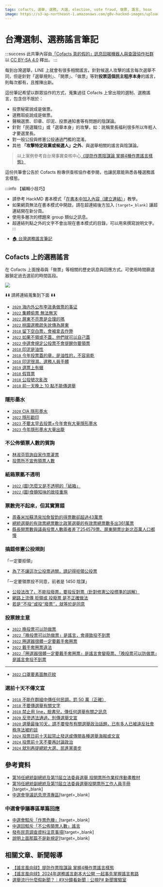 ```yaml
---
tags: cofacts, 選舉, 選務, 大選, election, vote fraud, 做票, 謠言, hoax
image: https://s3-ap-northeast-1.amazonaws.com/g0v-hackmd-images/uploads/upload_b84e2052c9b0f97bf4ecfa82b470ec1b.jpg
---
```


# 台灣選制、選務謠言筆記

:::success
此共筆內容由[「Cofacts 真的假的」訊息回報機器人與查證協作社群](https://www.facebook.com/groups/cofacts/permalink/1959641497601003/) 以 [CC BY-SA 4.0](https://creativecommons.org/licenses/by-sa/4.0/) 釋出。
:::

每到台灣選舉，LINE 上就會有很多相關謠言。針對候選人攻擊的謠言每次選舉不同，但是針對「選舉規則」、「開票」、「做票」等對**投票這個民主程序本身**的謠言，則每次都有，且推陳出新。

這份筆記希望以群眾協作的方式，蒐集過往 Cofacts 上曾出現的選制、選務謠言，包含但不限於：

- 投票秘密說成是做票。
- 選務瑕疵說成是做票。
- 聲稱選票、印章、印泥、投票通知書等有問題的陰謀論。
- 針對「民選職位」或「選舉本身」的攻擊，如：訛稱里長福利很多所以年輕人才要選里長。
- 對一般公投與修憲公投通過門檻的混淆。
- 其他 **「攻擊特定政黨或候選人」之外**、與選舉相關的謠言與陰謀論。

> 以上案例參考自台灣事實查核中心[《提防作票陰謀論 掌握4種作票謠言樣態》](https://tfc-taiwan.org.tw/articles/9956)

這份共筆會公告於 Cofacts 粉專供查核協作者參閱，也讓民眾能熟悉各種選務謠言樣態。

:::info
【編輯小技巧】
- 請參考 HackMD 書本模式「[在書本中加入內容（建立連結）](https://hackmd.io/s/how-to-create-book-tw#4-%E5%9C%A8%E6%9B%B8%E6%9C%AC-%E4%B8%AD%E5%8A%A0%E5%85%A5%E5%85%A7%E5%AE%B9%EF%BC%88%E5%BB%BA%E7%AB%8B%E9%80%A3%E7%B5%90%EF%BC%89)」教學。
- 如果網頁無法在書本模式中開啟，請在超連結後方加入 `[target=_blank]` 讓超連結開在新分頁。
- 使用多層次的標題來 group 類似之訊息。
- 超連結列點之外的文字不會出現在書本模式的目錄，可以用來撰寫說明文字。
:::

<!-- 請保留此「首頁」，讓點進此共筆的人能看到這個說明 -->
- [🏠 台灣選務謠言筆記](/7gWyvTDYRFuzup1RECnr5A)

## Cofacts 上的選務謠言

在 Cofacts 上面搜尋與「做票」等相關的歷史訊息與回應方式。可使用時間篩選器鎖定過去選前的時間區段。

![](https://s3-ap-northeast-1.amazonaws.com/g0v-hackmd-images/uploads/upload_9f3baac706c9e601fc83edb905d1bbb9.png)

⬇️⬇️ 請將連結蒐集到下面 ⬇️⬇️

- [`2020` 海内外公布李进勇做票的事证](https://cofacts.tw/article/1n7acwc2y1d64)
- [`2022` 集體偷票 無法無天](https://cofacts.tw/article/04ubOIQBv5it-Cx_C6yg)
- [`2022` 屏東不亮票是合理的嗎](https://cofacts.tw/article/2vppvoQBC7Q3lHuUsHHa)
- [`2022` 桃園選務疏失訛傳為屏東](https://cofacts.tw/article/tPq7wYQBC7Q3lHuUZnQM)
- [`2018` 留下空白票，會被拿去作弊](https://cofacts.tw/article/3o8eui2cp97j5)
- [`2022` 如果不領或不蓋，他們就可以自己蓋](https://cofacts.tw/article/w6na24vj8s41)
- [`2022` 中選會規定公投票不會提醒你要領票](https://cofacts.tw/article/vonzkmz0hmq3)
- [`2018` 印泥是油性](https://cofacts.tw/article/sugvotk1h47m)
- [`2018` 今年投票蓋的章，是油性的，不容易乾](https://cofacts.tw/article/f0lnv0rfgpib)
- [`2018` 印泥很濕、選務人員手髒](https://cofacts.tw/article/eysqdivavbp4)
- [`2019` 選票上有蠟](https://cofacts.tw/article/36cgjv32naww6)
- [`2018` 假買票](https://cofacts.tw/article/l9jihodgxec8)
- [`2018` 公投號次亂改](https://cofacts.tw/article/ikqyezmx3q5x)
- [`2018` 前一天晚上 10 點不能傳選舉](https://cofacts.tw/article/1w58pt5h3sq46)

### 隱形墨水
- [`2020` CIA 隱形墨水](https://cofacts.tw/article/3pzx67i5g14ga)
- [`2022` 隱形戳印](https://cofacts.tw/article/vPqOrYQBC7Q3lHuUFGLh)
- [`2023` 不要太早去投票+今年會有大量隱形墨水](https://cofacts.tw/article/2lfwnic970o0k)
- [`2023` 今年隱形墨水大量出籠](https://cofacts.tw/article/1xt2yalxy732p)


### 不公佈領票人數的質詢

- [林淑芬質詢自家作票灌票](https://cofacts.tw/article/2kfwcqsq72pgf)
- [投票所不宣佈領票人數](https://cofacts.tw/article/3epoj3cnh9ej6)

### 紙箱票匭不透明

- [`2022` (圖)怎麼又是不透明的「紙箱」](https://cofacts.tw/article/kPrLrIQBC7Q3lHuUM2E1)
- [`2022` (圖)食髓知味的故技重施](https://cofacts.tw/article/nfrXsIQBC7Q3lHuUjGW-)

### 票數兜不起來，但其實算錯

- [周春米加蘇清泉加詹智鈞的得票數卻超過43萬票](https://cofacts.tw/article/128nti274dzrz)
- [總統選舉的有效票總票數比政黨選舉的有效票總票數多出361萬票](https://cofacts.tw/article/ok03glo2366c)
- [縣長開票數與議員投票人數兩者差了254579票、屏東開票比新北百萬人口都慢](https://cofacts.tw/article/2m54y1fu9abeg)

### 搞錯修憲公投規則

「一定要拒領」
- [為了不讓這次公投票過關，請記得拒領公投票](https://cofacts.tw/article/15c6rurci3ec2)

「一定要領票投不同意，前者是 1450 陰謀」
- [公投法改了，不能投廢票，要投反對票（針對修憲公投標準的誤解）](https://cofacts.tw/article/17lu2mbng6dyh)
- [網路上流傳 拒領或 投廢票 是不正確做法](https://cofacts.tw/article/3kqiieh7moa7k)
- [若是‘’不投‘’或投‘’廢票‘’，就等於是同意](https://cofacts.tw/article/3slzwgnru6nev)

### 投票餿主意
- [`2022` 晚投票可以防做票](https://cofacts.tw/article/cdvw7jruku7r)
- [`2022`「晚投票可以防做票」是謠言，會導致投不到票](https://cofacts.tw/article/4m9gqn1tmm1t)
- [`2022` 圈選器很髒一定要戴手套圈票](https://cofacts.tw/article/n14mkz7gyw12)
- [`2022` 戴手套圈票違法](https://cofacts.tw/article/ysw9jviejn7e)
- [`2022`「圈選器很髒一定要戴手套圈票」是謠言會變廢票、「晚投票可以防做票」是謠言會投不到票](https://cofacts.tw/article/y5hfzt46kyna)

---

- [`2022` 口罩要素面無花紋](https://cofacts.tw/article/UPpllIQBC7Q3lHuUTUk9)

### 選前十天不傳文宣
- [`2018` 不能在群組中傳任何民調，罰 50 萬（正確）](https://cofacts.tw/article/j910eqlg1acn)
- [`2018` 不要傳選舉有關文字](https://cofacts.tw/article/ni4ya18o13q7)
- [`2018` 禁止用 line，臉書兒，傳任何選舉有關之訊息](https://cofacts.tw/article/1cnyvslpazz8v)
- [`2020` 反滲透法通過，別傳選舉文宣](https://cofacts.tw/article/1zis0072501ip) 
- [`2020` 選舉最後10天，請不要發布有關選舉政治話題，已有多人已被違反社會秩序法被約談](https://cofacts.tw/article/2osur99scqkg0)
- [`2024` 投票日前十天起禁止發送或傳閱各種選舉海報或文宣](https://cofacts.tw/article/2gdqrp3zrufpr)
- [`2024` 投票前十天不要再討論政治](https://cofacts.tw/article/28exumgudz32b)
- [`2024` 就別再提總統大選、民進黨奧步](https://cofacts.tw/article/1xnffq18khqos)

## 參考資料

- [第16任總統副總統及第11屆立法委員選舉 投開票所作業程序動畫教材](/Hw7fiVMaS_KmWvZ2EA49Gw)
- [第16任總統副總統及第11屆立法委員選舉投開票所工作人員手冊](https://2024.cec.gov.tw/article/content/?id=M0016&target=%2Farticle%2FA0024)[target=_blank]
- [中選會爭議訊息澄清專區](https://web.cec.gov.tw/central/cms/DisputeClarificatio)[target=_blank]

### 中選會爭議專區單篇回應
- [中選會駁斥「作票危機」](https://web.cec.gov.tw/central/cms/112news/40596)[target=_blank]
- [中選回駁斥「不公佈領票人數」謠言](https://web.cec.gov.tw/central/cms/112news/40685)
- [發布民意調查資料注意事項](https://web.cec.gov.tw/central/cms/112news/40465)[target=_blank]
- [說明上面那篇不是新規定](https://web.cec.gov.tw/central/cms/112news/40461)[target=_blank]

## 相關文章、新聞報導

- [【謠言風向球】提防作票陰謀論 掌握4種作票謠言樣態](https://tfc-taiwan.org.tw/articles/9956)
- [【謠言風向球】2024年選務謠言劇本大公開 一起事先掌握謠言套路](https://tfc-taiwan.org.tw/articles/9986)
- [ 選舉流行什麼假新聞？｜#X分鐘看新聞｜公視P# 新聞實驗室](https://www.youtube.com/watch?v=sCIvzKlBnYI)